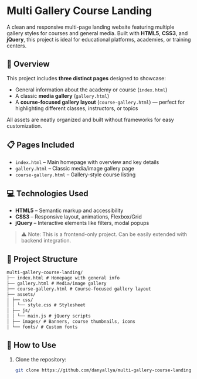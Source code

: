 
# Multi Gallery Course Landing

A clean and responsive multi-page landing website featuring multiple gallery styles for courses and general media. Built with **HTML5**, **CSS3**, and **jQuery**, this project is ideal for educational platforms, academies, or training centers.

## 📸 Overview
This project includes **three distinct pages** designed to showcase:
- General information about the academy or course (`index.html`)
- A classic **media gallery** (`gallery.html`)
- A **course-focused gallery layout** (`course-gallery.html`) — perfect for highlighting different classes, instructors, or topics

All assets are neatly organized and built without frameworks for easy customization.

## 📋 Pages Included
- `index.html` – Main homepage with overview and key details
- `gallery.html` – Classic media/image gallery page
- `course-gallery.html` – Gallery-style course listing

## 💻 Technologies Used
- **HTML5** – Semantic markup and accessibility
- **CSS3** – Responsive layout, animations, Flexbox/Grid
- **jQuery** – Interactive elements like filters, modal popups

> ⚠️ Note: This is a frontend-only project. Can be easily extended with backend integration.

## 📁 Project Structure
```markdown
multi-gallery-course-landing/
├── index.html # Homepage with general info
├── gallery.html # Media/image gallery
├── course-gallery.html # Course-focused gallery layout
├── assets/
│ ├── css/
│ │ └── style.css # Stylesheet
│ ├── js/
│ │ └── main.js # jQuery scripts
│ ├── images/ # Banners, course thumbnails, icons
│ └── fonts/ # Custom fonts

```
## 🚀 How to Use
1. Clone the repository:
   ```bash
   git clone https://github.com/danyallya/multi-gallery-course-landing.git

```
